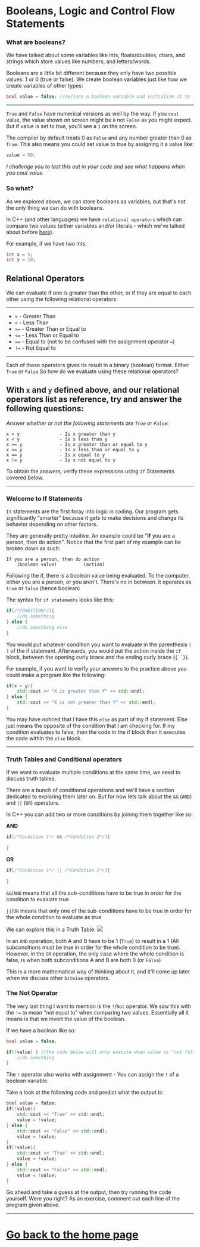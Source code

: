 # Booleans, Logic and Control Flow Statements

### What are booleans?

We have talked about some variables like ints, floats/doubles,
chars, and strings which store values like numbers, and letters/words.

Booleans are a little bit different because they only have two possible
values: 1 or 0 (true or false). We create boolean variables just like how we
create variables of other types:

```c++
bool value = false; //declare a boolean variable and initialize it to false
```

---

`True` and `False` have numerical versions as well by the way. If you `cout` value,
the value shown on screen might be `0` not `False` as you might expect. But if value is set
to true, you'll see a `1` on the screen.

The compiler by default treats 0 as `False` and any number greater than 0 as `True`. This
also means you could set value to true by assigning it a value like:

```c++
value = 50;
```

_I challenge you to test this out in your code and see what happens when you cout value._

### So what?

As we explored above, we can store booleans as variables, but that's not the only thing
we can do with booleans.

In C++ (and other languages) we have `relational operators` which can compare two values
(either variables and/or literals - which we've talked about before [here](./Variables.md)).

For example, if we have two ints:

```c++
int x = 5;
int y = 10;
```

## Relational Operators

We can evaluate if one is greater than the other, or if they are equal to each other using
the following relational operators:

---
- `>` - Greater Than
- `<` - Less Than
- `>=` - Greater Than or Equal to
- `<=` - Less Than or Equal to
- `==` - Equal to (not to be confused with the assignment operator `=`)
- `!=` - Not Equal to
---

Each of these operators gives its result in a binary (boolean) format. Either `True` or `False`
So how do we evaluate using these relational operators?

With `x` and `y` defined above, and our relational operators list as reference, try and answer
the following questions:
---
_Answer whether or not the following statements are `True` or `False`_:
```
x > y               - Is x greater than y
x < y               - Is x less than y
x >= y              - Is x greater than or equal to y
x <= y              - Is x less than or equal to y
x == y              - Is x equal to y
x != y              - Is x not equal to y
```

To obtain the answers, verify these expressions using `If` Statements covered below.

---

### Welcome to If Statements

`If` statements are the first foray into logic in coding. Our program gets significantly "smarter"
because it gets to make decisions and change its behavior depending on other factors.

They are generally pretty intuitive. An example could be "**If** you are a person, then do
action". Notice that the first part of my example can be broken down as such:

```
If you are a person, then do action
    (boolean value)          (action)
```
Following the if, there is a boolean value being evaluated. To the computer, either you are
a person, or you aren't. There's no in between. it operates as `true` or `false` (hence boolean)

The syntax for `if statements` looks like this:

```c++
if(/*CONDITION*/){
    //do something
} else {
    //do something else
}
```
You would put whatever condition you want to evaluate in the parenthesis `(` `)` of the if 
statement. Afterwards, you would put the action inside the `if` block, between the opening
curly brace and the ending curly brace (`{``}`). 

For example, if you want to verify your answers to the practice above you could 
make a program like the following:

```c++
if(x > y){
    std::cout << "X is greater than Y" << std::endl;
} else {
    std::cout << "X is not greater than Y" << std::endl;
}
```

You may have noticed that I have this `else` as part of my if statement. Else just means
the opposite of the condition that I am checking for. If my condition evaluates to false,
then the code in the if block then it executes the code within the `else` block.

---

### Truth Tables and Conditional operators

If we want to evaluate multiple conditions at the same time, we need to discuss truth tables.

There are a bunch of conditional operations and we'll have a section dedicated to exploring
them later on. But for now lets talk about the `&&` (`AND`) and `||` (`OR`) operators.

In C++ you can add two or more conditions by joining them together like so:

**AND**

```c++
if(/*Condition 1*/ && /*Condition 2*/){
    
}
```

**OR**

```c++
if(/*Condition 1*/ || /*Condition 2*/){
    
}
```

`&&`/`AND` means that all the sub-conditions have to be true in order for the condition to
evaluate true.

`||`/`OR` means that only one of the sub-conditions have to be true in order for the whole
condition to evaluate as true

We can explore this in a Truth Table:
<img src="https://i.imgur.com/tb4b2H6.png"/>

In an `AND` operation, both A and B have to be 1 (`True`) to result in a 1 (All subconditions must
be true in order for the whole condition to be true). However, in the `OR` operation, the
only case where the whole condition is false, is when both subconditions A and B are both 0
(or `False`)

This is a more mathematical way of thinking about it, and it'll come up later when we discuss
other `bitwise` operators.

### The Not Operator

The very last thing I want to mention is the `!`/`Not` operator. We saw this with the `!=`
to mean "not equal to" when comparing two values. Essentially all it means is that we invert
the value of the boolean.

If we have a boolean like so:

```c++
bool value = false;

if(!value) { //the code below will only execute when value is "not false" aka "true"
    //do something
}
```

The `!` operator also works with assignment - You can assign the `!` of a boolean
variable.

Take a look at the following code and predict what the output is:

```c++
bool value = false;
if(!value){
    std::cout << "True" << std::endl;
    value = !value;
} else {
    std::cout << "False" << std::endl;
    value = !value;
}
if(!value){
    std::cout << "True" << std::endl;
    value = !value;
} else {
    std::cout << "False" << std::endl;
    value = !value;
}
```

Go ahead and take a guess at the output, then try running the code yourself.
Were you right? As an exercise, comment out each line of the program given above.


---
# [Go back to the home page](HomePage.md)